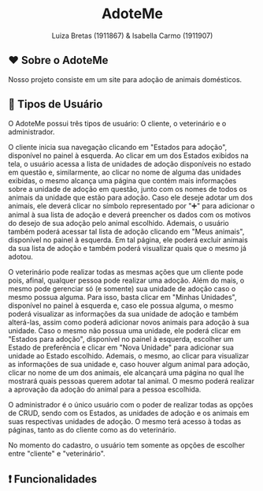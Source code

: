 <h1 align="center">AdoteMe</h1>

<div align="center">
Luiza Bretas (1911867) & Isabella Carmo (1911907)
</div>

## ❤️️ Sobre o AdoteMe
Nosso projeto consiste em um site para adoção de animais domésticos.

## 👤 Tipos de Usuário
O AdoteMe possui três tipos de usuário: O cliente, o veterinário e o administrador.

O cliente inicia sua navegação clicando em "Estados para adoção", disponível no painel à esquerda. Ao clicar em um dos Estados exibidos na tela, o usuário acessa a lista de unidades de adoção disponíveis no estado em questão e, similarmente, ao clicar no nome de alguma das unidades exibidas, o mesmo alcança uma página que contém mais informações sobre a unidade de adoção em questão, junto com os nomes de todos os animais da unidade que estão para adoção. Caso ele deseje adotar um dos animais, ele deverá clicar no símbolo representado por "➕" para adicionar o animal à sua lista de adoção e deverá preencher os dados com os motivos do desejo de sua adoção pelo animal escolhido. Ademais, o usuário também poderá acessar tal lista de adoção clicando em "Meus animais", disponível no painel à esquerda. Em tal página, ele poderá excluir animais da sua lista de adoção e também poderá visualizar quais que o mesmo já adotou.

O veterinário pode realizar todas as mesmas ações que um cliente pode pois, afinal, qualquer pessoa pode realizar uma adoção. Além do mais, o mesmo pode gerenciar só (e somente) sua unidade de adoção caso o mesmo possua alguma. Para isso, basta clicar em "Minhas Unidades", disponível no painel à esquerda e, caso ele possua alguma, o mesmo poderá visualizar as informações da sua unidade de adoção e também alterá-las, assim como poderá adicionar novos animais para adoção à sua unidade. Caso o mesmo não possua uma unidade, ele poderá clicar em "Estados para adoção", disponível no painel à esquerda, escolher um Estado de preferência e clicar em "Nova Unidade" para adicionar sua unidade ao Estado escolhido. Ademais, o mesmo, ao clicar para visualizar as informações de sua unidade e, caso houver algum animal para adoção, clicar no nome de um dos animais, ele alcançará uma página no qual lhe mostrará quais pessoas querem adotar tal animal. O mesmo poderá realizar a aprovação da adoção do animal para a pessoa escolhida.

O administrador é o único usuário com o poder de realizar todas as opções de CRUD, sendo com os Estados, as unidades de adoção e os animais em suas respectivas unidades de adoção. O mesmo terá acesso à todas as páginas, tanto as do cliente como as do veterinário.

No momento do cadastro, o usuário tem somente as opções de escolher entre "cliente" e "veterinário".

## ❗ Funcionalidades

